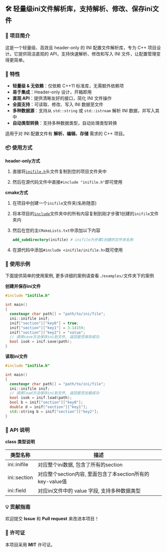 ##  🛠️ 轻量级ini文件解析库，支持解析、修改、保存ini文件

### 📌 项目简介
这是一个轻量级、高效且 header-only 的 INI 配置文件解析库，专为 C++ 项目设计。它提供简洁直观的 API，支持快速解析、修改和写入 INI 文件，让配置管理变得更简单。

### 🚀 特性
- **轻量级 & 无依赖**：仅依赖 C++11 标准库，无需额外依赖项
- **易于集成**：Header-only 设计，开箱即用
- **直观 API**：提供清晰友好的接口，简化 INI 文件操作
- **全面支持**：可读取、修改、写入 INI 数据至文件
- **多种数据源**：支持从 `std::string` 或 `std::istream` 解析 INI 数据，并写入其中
- **自动类型转换**：支持多种数据类型，自动处理类型转换

适用于对 INI 配置文件有 **解析、编辑、存储** 需求的 C++ 项目。

### 📦 使用方式

**header-only方式**

1. 直接将[`inifile.h`](./include/inifile/inifile.h)头文件复制到您的项目文件夹中

2. 然后在源代码文件中直接`#include "inifile.h"`即可使用

**cmake方式**

1. 在项目中创建一个`inifile`文件夹(名称随意)

2. 将本项目的[`include`](./include/)文件夹中的所有内容复制到刚才步骤1创建的`inifile`文件夹内

3. 然后在您的主`CMakeLists.txt`中添加以下内容

   ```cmake
   add_subdirectory(inifile) # inifile为步骤1创建的文件夹名称
   ```

4. 在源代码中添加`#include <inifile/inifile.h>`既可使用

### 🔧 使用示例

下面提供简单的使用案例, 更多详细的案例请查看`./examples/`文件夹下的案例

**创建并保存ini文件**

```cpp
#include "inifile.h"

int main()
{
  constexpr char path[] = "path/to/ini/file";
  ini::inifile inif;
  inif["section"]["key0"] = true;
  inif["section"]["key1"] = 3.14159;
  inif["section"]["key2"] = "value";
  // 调用save方法保存ini到文件, 返回是否保存成功
  bool isok = inif.save(path);
}
```

**读取ini文件**

```cpp
#include "inifile.h"

int main()
{
  constexpr char path[] = "path/to/ini/file";
  ini::inifile inif;
  // 调用load方法保存ini到文件, 返回是否加载成功
  bool isok = inif.load(path);
  bool b = inif["section"]["key0"];
  double d = inif["section"]["key1"];
  std::string b = inif["section"]["key2"];
}
```







### 📄 API 说明

**class 类型说明**

| 类型名称     | 描述                                                      |
| ------------ | --------------------------------------------------------- |
| ini::inifile | 对应整个ini数据, 包含了所有的section                      |
| ini::section | 对应整个section内容, 里面包含了本section所有的key-value值 |
| ini::field   | 对应ini文件中的 value 字段, 支持多种数据类型              |



### 💡 贡献指南

欢迎提交 **Issue** 和 **Pull request** 来改进本项目！

### 📜 许可证

本项目采用 **MIT** 许可证。

